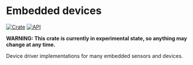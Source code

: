 # Embedded devices

[![Crate](https://img.shields.io/crates/v/embedded-devices.svg)](https://crates.io/crates/embedded-devices)
[![API](https://docs.rs/embedded-devices/badge.svg)](https://docs.rs/embedded-devices)

**WARNING: This crate is currently in experimental state, so anything may change at any time.**

Device driver implementations for many embedded sensors and devices.
